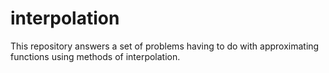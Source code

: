 # interpolation
This repository answers a set of problems having to do with approximating functions using methods of interpolation. 
